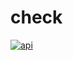 # check

[![api](https://github.com/di-epm/check/actions/workflows/api.yml/badge.svg)](https://github.com/di-epm/check/actions/workflows/api.yml)
